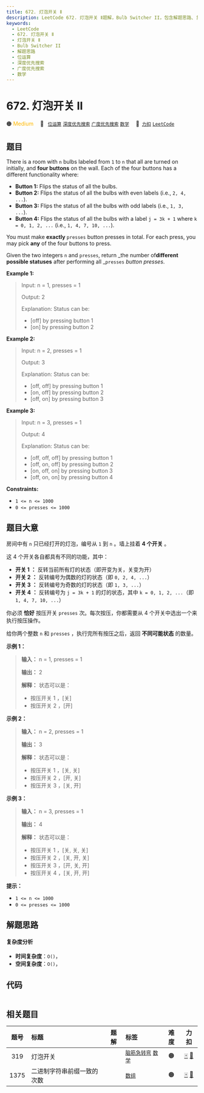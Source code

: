 ```yaml
---
title: 672. 灯泡开关 Ⅱ
description: LeetCode 672. 灯泡开关 Ⅱ题解，Bulb Switcher II，包含解题思路、复杂度分析以及完整的 JavaScript 代码实现。
keywords:
  - LeetCode
  - 672. 灯泡开关 Ⅱ
  - 灯泡开关 Ⅱ
  - Bulb Switcher II
  - 解题思路
  - 位运算
  - 深度优先搜索
  - 广度优先搜索
  - 数学
---
```


# 672. 灯泡开关 Ⅱ

🟠 <font color=#ffb800>Medium</font>&emsp; 🔖&ensp; [`位运算`](/tag/bit-manipulation.md) [`深度优先搜索`](/tag/depth-first-search.md) [`广度优先搜索`](/tag/breadth-first-search.md) [`数学`](/tag/math.md)&emsp; 🔗&ensp;[`力扣`](https://leetcode.cn/problems/bulb-switcher-ii) [`LeetCode`](https://leetcode.com/problems/bulb-switcher-ii)

## 题目

There is a room with `n` bulbs labeled from `1` to `n` that all are turned on
initially, and **four buttons** on the wall. Each of the four buttons has a
different functionality where:

  * **Button 1:** Flips the status of all the bulbs.
  * **Button 2:** Flips the status of all the bulbs with even labels (i.e., `2, 4, ...`).
  * **Button 3:** Flips the status of all the bulbs with odd labels (i.e., `1, 3, ...`).
  * **Button 4:** Flips the status of all the bulbs with a label `j = 3k + 1` where `k = 0, 1, 2, ...` (i.e., `1, 4, 7, 10, ...`).

You must make **exactly** `presses` button presses in total. For each press,
you may pick **any** of the four buttons to press.

Given the two integers `n` and `presses`, return _the number of**different
possible statuses** after performing all _`presses` _button presses_.



**Example 1:**

> Input: n = 1, presses = 1
> 
> Output: 2
> 
> Explanation: Status can be:
> - [off] by pressing button 1
> - [on] by pressing button 2

**Example 2:**

> Input: n = 2, presses = 1
> 
> Output: 3
> 
> Explanation: Status can be:
> - [off, off] by pressing button 1
> - [on, off] by pressing button 2
> - [off, on] by pressing button 3

**Example 3:**

> Input: n = 3, presses = 1
> 
> Output: 4
> 
> Explanation: Status can be:
> - [off, off, off] by pressing button 1
> - [off, on, off] by pressing button 2
> - [on, off, on] by pressing button 3
> - [off, on, on] by pressing button 4

**Constraints:**

  * `1 <= n <= 1000`
  * `0 <= presses <= 1000`


## 题目大意

房间中有 `n` 只已经打开的灯泡，编号从 `1` 到 `n` 。墙上挂着 **4 个开关** 。

这 4 个开关各自都具有不同的功能，其中：

  * **开关 1 ：** 反转当前所有灯的状态（即开变为关，关变为开）
  * **开关 2 ：** 反转编号为偶数的灯的状态（即 `0, 2, 4, ...`）
  * **开关 3 ：** 反转编号为奇数的灯的状态（即 `1, 3, ...`）
  * **开关 4 ：** 反转编号为 `j = 3k + 1` 的灯的状态，其中 `k = 0, 1, 2, ...`（即 `1, 4, 7, 10, ...`）

你必须 **恰好** 按压开关 `presses` 次。每次按压，你都需要从 4 个开关中选出一个来执行按压操作。

给你两个整数 `n` 和 `presses` ，执行完所有按压之后，返回 **不同可能状态** 的数量。



**示例 1：**

> 
> 
> 
> 
> 
> **输入：** n = 1, presses = 1
> 
> **输出：** 2
> 
> **解释：** 状态可以是：
> - 按压开关 1 ，[关]
> - 按压开关 2 ，[开]
> 
> 

**示例 2：**

> 
> 
> 
> 
> 
> **输入：** n = 2, presses = 1
> 
> **输出：** 3
> 
> **解释：** 状态可以是：
> - 按压开关 1 ，[关, 关]
> - 按压开关 2 ，[开, 关]
> - 按压开关 3 ，[关, 开]
> 
> 

**示例 3：**

> 
> 
> 
> 
> 
> **输入：** n = 3, presses = 1
> 
> **输出：** 4
> 
> **解释：** 状态可以是：
> - 按压开关 1 ，[关, 关, 关]
> - 按压开关 2 ，[关, 开, 关]
> - 按压开关 3 ，[开, 关, 开]
> - 按压开关 4 ，[关, 开, 开]
> 
> 



**提示：**

  * `1 <= n <= 1000`
  * `0 <= presses <= 1000`


## 解题思路

#### 复杂度分析

- **时间复杂度**：`O()`，
- **空间复杂度**：`O()`，

## 代码

```javascript

```

## 相关题目

<!-- prettier-ignore -->
| 题号 | 标题 | 题解 | 标签 | 难度 | 力扣 |
| :------: | :------ | :------: | :------ | :------: | :------: |
| 319 | 灯泡开关 |  |  [`脑筋急转弯`](/tag/brainteaser.md) [`数学`](/tag/math.md) | 🟠 | [🀄️](https://leetcode.cn/problems/bulb-switcher) [🔗](https://leetcode.com/problems/bulb-switcher) |
| 1375 | 二进制字符串前缀一致的次数 |  |  [`数组`](/tag/array.md) | 🟠 | [🀄️](https://leetcode.cn/problems/number-of-times-binary-string-is-prefix-aligned) [🔗](https://leetcode.com/problems/number-of-times-binary-string-is-prefix-aligned) |